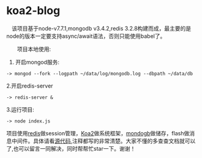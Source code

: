 # koa2-blog
　该项目基于node-v7.7.1,mongodb v3.4.2,redis 3.2.8构建而成，最主要的是node的版本一定要支持async/await语法，否则只能使用babel了。
      
　　项目本地使用:
  1. 开启mongod服务:  
 
	-> mongod --fork --logpath ~/data/log/mongodb.log --dbpath ~/data/db
  2.开启redis-server

	-> redis-server &
  3.运行项目:

	-> node index.js
  项目使用[redis](https://redis.io/)做session管理，[Koa2](http://koajs.com/)做系统框架，[mondogb](https://www.mongodb.com/cn)做储存，flash做消息中间件。具体请看[源代码](https://github.com/995270418L/koa2-blog/),注释都写的非常清楚。大家不懂的多查查文档就可以了,也可以留言一同解决，同时帮帮忙star一下。谢谢！
